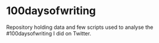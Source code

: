# 100daysofwriting
Repository holding data and few scripts used to analyse the #100daysofwriting I did on Twitter.
